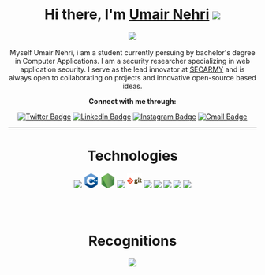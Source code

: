 <h1 align="center">Hi there, I'm <a href="https://umair9747.github.io/" target="_blank">Umair Nehri</a> <img
src="https://media.giphy.com/media/mA28dHGEU8Us36wEYJ/giphy.gif" height="32" /></h1> 
<div align="center">
<img src="https://storage.googleapis.com/gweb-uniblog-publish-prod/original_images/Dino_non-birthday_version.gif">
  </div>
  <div align="center">
  <p>Myself Umair Nehri, i am a student currently persuing by bachelor's degree in Computer Applications. I am a security researcher specializing in web application security. I serve as the lead innovator at <a href="https://secarmy.org/">SECARMY</a> and is always open to collaborating on projects and innovative open-source based ideas.</p>
  
  <p><b>Connect with me through:</b></p>
  
[![Twitter Badge](https://img.shields.io/badge/-UmairNehri-blue?style=flat-square&logo=twitter&logoColor=white&link=https://twitter.com/0x9747)](https://twitter.com/0x9747)
[![Linkedin Badge](https://img.shields.io/badge/-UmairNehri-blue?style=flat-square&logo=Linkedin&logoColor=white&link=https://www.linkedin.com/in/umair-nehri-49699317a/)](https://www.linkedin.com/in/umair-nehri-49699317a/)
[![Instagram Badge](https://img.shields.io/badge/-umairnehri9747-purple?style=flat-square&logo=instagram&logoColor=white&link=https://www.instagram.com/umairnehri9747)](https://www.instagram.com/umairnehri9747)
[![Gmail Badge](https://img.shields.io/badge/-umairnehri9747@gmail.com-c14438?style=flat-square&logo=Gmail&logoColor=white&link=mailto:kanna6501@gmail.com)](mailto:umairnehri9747@gmail.com)

<hr>

<h1>Technologies</h1>

<img height="30" src="https://upload.wikimedia.org/wikipedia/commons/thumb/2/20/Bash_Logo_black_and_white_icon_only.svg/1200px-Bash_Logo_black_and_white_icon_only.svg.png">
<img height="30" src="https://raw.githubusercontent.com/github/explore/80688e429a7d4ef2fca1e82350fe8e3517d3494d/topics/cpp/cpp.png">
<img height="30" src="https://raw.githubusercontent.com/github/explore/80688e429a7d4ef2fca1e82350fe8e3517d3494d/topics/nodejs/nodejs.png">
<img height="30" src="https://www.docker.com/sites/default/files/d8/styles/role_icon/public/2019-07/Moby-logo.png">
<img height="30" src="https://raw.githubusercontent.com/github/explore/80688e429a7d4ef2fca1e82350fe8e3517d3494d/topics/git/git.png">
<img height="30" src="https://camo.githubusercontent.com/98ed65187a84ecf897273d9fa18118ce45845057/68747470733a2f2f7261772e6769746875622e636f6d2f676f6c616e672d73616d706c65732f676f706865722d766563746f722f6d61737465722f676f706865722e706e67">
<img height="30" src="https://lh3.googleusercontent.com/proxy/LKDQEv3YIrzaPERU2FvaPuMOly27O5q2CGXAYiX-bdJutFb4iejop0oe1WVevt2837hPNiIqyWwj0Kxboa4hLmJn6CIx10oN5ECb3YyuYh0_vNgD47A">
<img height="30" src="https://seeklogo.com/images/C/css3-logo-8724075274-seeklogo.com.png">
<img height="30" src="https://upload.wikimedia.org/wikipedia/commons/thumb/b/b2/Bootstrap_logo.svg/480px-Bootstrap_logo.svg.png">
<img height="30" src="https://react.semantic-ui.com/logo.png">

<br><br>
  
  
<h1>Recognitions</h1>

<img height="80" src="https://www.thehaguesecuritydelta.com/media/com_hsd/partner/134/logo/Schermafbeelding-2018-08-31-om-16-40-55.png">
</div>
